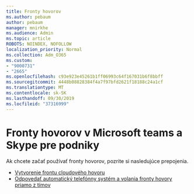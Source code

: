 ```yaml
---
title: Fronty hovorov
ms.author: pebaum
author: pebaum
manager: mnirkhe
ms.audience: Admin
ms.topic: article
ROBOTS: NOINDEX, NOFOLLOW
localization_priority: Normal
ms.collection: Adm_O365
ms.custom:
- "9000731"
- "2665"
ms.openlocfilehash: c93e923e45261b1ff06993c64f167031b6f8bbff
ms.sourcegitcommit: 4448b08828384f4a7f97bfd2621f18188c24a1cf
ms.translationtype: MT
ms.contentlocale: sk-SK
ms.lasthandoff: 09/30/2019
ms.locfileid: "37316999"
---
```

# <a name="call-queues-in-microsoft-teams-and-skype-for-business"></a>Fronty hovorov v Microsoft teams a Skype pre podniky 

Ak chcete začať používať fronty hovorov, pozrite si nasledujúce prepojenia.

- [Vytvorenie frontu cloudového hovoru](https://docs.microsoft.com/microsoftteams/create-a-phone-system-call-queue)
- [Odpovedať automatický telefónny systém a volania fronty hovory priamo z tímov](https://docs.microsoft.com/microsoftteams/answer-auto-attendant-and-call-queue-calls)